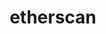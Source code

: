 ---
blog: https://medium.com/etherscan-blog
facebook: https://facebook.com/etherscan
logohandle: etherscanio
sort: etherscan
title: etherscan
twitter: https://x.com/etherscan
website: https://etherscan.io/
---